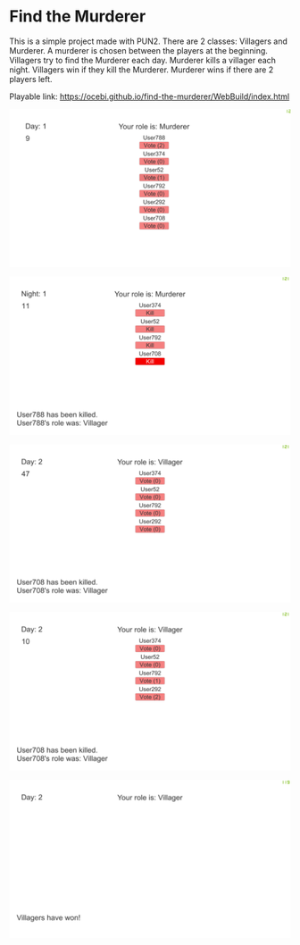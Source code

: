 # Find the Murderer

This is a simple project made with PUN2. There are 2 classes: Villagers and Murderer. A murderer is chosen between the players at the beginning. Villagers try to find the Murderer each day. Murderer kills a villager each night. Villagers win if they kill the Murderer. Murderer wins if there are 2 players left.

Playable link: https://ocebi.github.io/find-the-murderer/WebBuild/index.html

![](Images/ftm_0.png)

![](Images/ftm_1.png)

![](Images/ftm_2.png)

![](Images/ftm_3.png)

![](Images/ftm_4.png)
